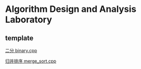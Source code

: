 # Algorithm Design and Analysis Laboratory

## template

[二分 binary.cpp](template/binary.cpp)

[归并排序 merge_sort.cpp](template/merge_sort.cpp)
